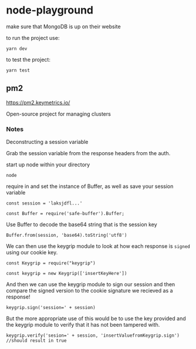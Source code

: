 # node-playground

make sure that MongoDB is up on their website

to run the project use:

```
yarn dev
```

to test the project:

```
yarn test
```

## pm2

https://pm2.keymetrics.io/

Open-source project for managing clusters

### Notes
Deconstructing a session variable

Grab the session variable from the response headers from the auth.

start up node within your directory

```
node
```

require in and set the instance of Buffer, as well as save your session variable

```
const session = 'laksjdfl...'

const Buffer = require('safe-buffer').Buffer;
```

Use Buffer to decode the base64 string that is the session key

```
Buffer.from(session, 'base64).toString('utf8')
```

We can then use the keygrip module to look at how each response is `signed` using our cookie key.

```
const Keygrip = require("keygrip")

const keygrip = new Keygrip(['insertKeyHere'])
```

And then we can use the keygrip module to sign our session and then compare the signed version to the cookie signature we recieved as a response!

```
keygrip.sign('session=' + session)
```

But the more appropriate use of this would be to use the key provided and the keygrip module to verify that it has not been tampered with.

```
keygrip.verify('sesion=' + session, 'insertValuefromKeygrip.sign') //should result in true
```